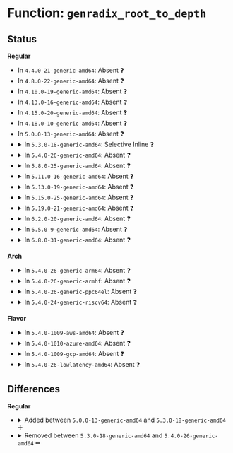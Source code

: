 # Function: <code>genradix_root_to_depth</code>

## Status
<b>Regular</b>
<ul>
<li>
In <code>4.4.0-21-generic-amd64</code>: Absent ❓
</li>
<li>
In <code>4.8.0-22-generic-amd64</code>: Absent ❓
</li>
<li>
In <code>4.10.0-19-generic-amd64</code>: Absent ❓
</li>
<li>
In <code>4.13.0-16-generic-amd64</code>: Absent ❓
</li>
<li>
In <code>4.15.0-20-generic-amd64</code>: Absent ❓
</li>
<li>
In <code>4.18.0-10-generic-amd64</code>: Absent ❓
</li>
<li>
In <code>5.0.0-13-generic-amd64</code>: Absent ❓
</li>
<li>
<details>
<summary>In <code>5.3.0-18-generic-amd64</code>: Selective Inline ❓</summary>

```c
unsigned int genradix_root_to_depth(struct genradix_root * r)
```

```json
{
  "name": "genradix_root_to_depth",
  "collision_type": "Unique Global",
  "inline_type": "Selective",
  "funcs": [
    {
      "addr": 18446744071584147100,
      "name": "genradix_root_to_depth",
      "external": true,
      "loc": "lib/generic-radix-tree.c:39",
      "file": "lib/generic-radix-tree.c",
      "inline": "not declared, inlined",
      "caller_inline": [
        "lib/generic-radix-tree.c:__genradix_free",
        "lib/generic-radix-tree.c:__genradix_iter_peek",
        "lib/generic-radix-tree.c:__genradix_ptr_alloc",
        "lib/generic-radix-tree.c:__genradix_ptr"
      ],
      "caller_func": []
    }
  ],
  "symbols": [
    {
      "addr": 18446744071584147664,
      "name": "genradix_root_to_depth",
      "section": ".text",
      "bind": "STB_GLOBAL",
      "size": 6
    }
  ]
}
```
</details>
</li>
<li>
<details>
<summary>In <code>5.4.0-26-generic-amd64</code>: Absent ❓</summary>

```json
{
  "name": "genradix_root_to_depth",
  "collision_type": "Unique Static",
  "inline_type": "Full",
  "funcs": [
    {
      "addr": 18446744071584270300,
      "name": "genradix_root_to_depth",
      "external": false,
      "loc": "lib/generic-radix-tree.c:40",
      "file": "lib/generic-radix-tree.c",
      "inline": "declared, inlined",
      "caller_inline": [
        "lib/generic-radix-tree.c:__genradix_free",
        "lib/generic-radix-tree.c:__genradix_iter_peek",
        "lib/generic-radix-tree.c:__genradix_ptr_alloc",
        "lib/generic-radix-tree.c:__genradix_ptr"
      ],
      "caller_func": []
    }
  ],
  "symbols": []
}
```
</details>
</li>
<li>
<details>
<summary>In <code>5.8.0-25-generic-amd64</code>: Absent ❓</summary>

```json
{
  "name": "genradix_root_to_depth",
  "collision_type": "Unique Static",
  "inline_type": "Full",
  "funcs": [
    {
      "addr": 18446744071584678924,
      "name": "genradix_root_to_depth",
      "external": false,
      "loc": "lib/generic-radix-tree.c:40",
      "file": "lib/generic-radix-tree.c",
      "inline": "declared, inlined",
      "caller_inline": [
        "lib/generic-radix-tree.c:__genradix_free",
        "lib/generic-radix-tree.c:__genradix_iter_peek",
        "lib/generic-radix-tree.c:__genradix_ptr_alloc",
        "lib/generic-radix-tree.c:__genradix_ptr"
      ],
      "caller_func": []
    }
  ],
  "symbols": []
}
```
</details>
</li>
<li>
<details>
<summary>In <code>5.11.0-16-generic-amd64</code>: Absent ❓</summary>

```json
{
  "name": "genradix_root_to_depth",
  "collision_type": "Unique Static",
  "inline_type": "Full",
  "funcs": [
    {
      "addr": 18446744071584796540,
      "name": "genradix_root_to_depth",
      "external": false,
      "loc": "lib/generic-radix-tree.c:40",
      "file": "lib/generic-radix-tree.c",
      "inline": "declared, inlined",
      "caller_inline": [
        "lib/generic-radix-tree.c:__genradix_free",
        "lib/generic-radix-tree.c:__genradix_iter_peek",
        "lib/generic-radix-tree.c:__genradix_ptr_alloc",
        "lib/generic-radix-tree.c:__genradix_ptr"
      ],
      "caller_func": []
    }
  ],
  "symbols": []
}
```
</details>
</li>
<li>
<details>
<summary>In <code>5.13.0-19-generic-amd64</code>: Absent ❓</summary>

```json
{
  "name": "genradix_root_to_depth",
  "collision_type": "Unique Static",
  "inline_type": "Full",
  "funcs": [
    {
      "addr": 18446744071584840689,
      "name": "genradix_root_to_depth",
      "external": false,
      "loc": "lib/generic-radix-tree.c:40",
      "file": "lib/generic-radix-tree.c",
      "inline": "declared, inlined",
      "caller_inline": [
        "lib/generic-radix-tree.c:__genradix_free",
        "lib/generic-radix-tree.c:__genradix_iter_peek",
        "lib/generic-radix-tree.c:__genradix_ptr_alloc",
        "lib/generic-radix-tree.c:__genradix_ptr"
      ],
      "caller_func": []
    }
  ],
  "symbols": []
}
```
</details>
</li>
<li>
<details>
<summary>In <code>5.15.0-25-generic-amd64</code>: Absent ❓</summary>

```json
{
  "name": "genradix_root_to_depth",
  "collision_type": "Unique Static",
  "inline_type": "Full",
  "funcs": [
    {
      "addr": 18446744071585260289,
      "name": "genradix_root_to_depth",
      "external": false,
      "loc": "lib/generic-radix-tree.c:40",
      "file": "lib/generic-radix-tree.c",
      "inline": "declared, inlined",
      "caller_inline": [
        "lib/generic-radix-tree.c:__genradix_free",
        "lib/generic-radix-tree.c:__genradix_iter_peek",
        "lib/generic-radix-tree.c:__genradix_ptr_alloc",
        "lib/generic-radix-tree.c:__genradix_ptr"
      ],
      "caller_func": []
    }
  ],
  "symbols": []
}
```
</details>
</li>
<li>
<details>
<summary>In <code>5.19.0-21-generic-amd64</code>: Absent ❓</summary>

```json
{
  "name": "genradix_root_to_depth",
  "collision_type": "Unique Static",
  "inline_type": "Full",
  "funcs": [
    {
      "addr": 18446744071586103153,
      "name": "genradix_root_to_depth",
      "external": false,
      "loc": "lib/generic-radix-tree.c:40",
      "file": "lib/generic-radix-tree.c",
      "inline": "declared, inlined",
      "caller_inline": [
        "lib/generic-radix-tree.c:__genradix_free",
        "lib/generic-radix-tree.c:__genradix_iter_peek",
        "lib/generic-radix-tree.c:__genradix_ptr_alloc",
        "lib/generic-radix-tree.c:__genradix_ptr"
      ],
      "caller_func": []
    }
  ],
  "symbols": []
}
```
</details>
</li>
<li>
<details>
<summary>In <code>6.2.0-20-generic-amd64</code>: Absent ❓</summary>

```json
{
  "name": "genradix_root_to_depth",
  "collision_type": "Unique Static",
  "inline_type": "Full",
  "funcs": [
    {
      "addr": 18446744071587088145,
      "name": "genradix_root_to_depth",
      "external": false,
      "loc": "lib/generic-radix-tree.c:40",
      "file": "lib/generic-radix-tree.c",
      "inline": "declared, inlined",
      "caller_inline": [
        "lib/generic-radix-tree.c:__genradix_free",
        "lib/generic-radix-tree.c:__genradix_iter_peek",
        "lib/generic-radix-tree.c:__genradix_ptr_alloc",
        "lib/generic-radix-tree.c:__genradix_ptr"
      ],
      "caller_func": []
    }
  ],
  "symbols": []
}
```
</details>
</li>
<li>
<details>
<summary>In <code>6.5.0-9-generic-amd64</code>: Absent ❓</summary>

```json
{
  "name": "genradix_root_to_depth",
  "collision_type": "Unique Static",
  "inline_type": "Full",
  "funcs": [
    {
      "addr": 18446744071587348003,
      "name": "genradix_root_to_depth",
      "external": false,
      "loc": "lib/generic-radix-tree.c:40",
      "file": "lib/generic-radix-tree.c",
      "inline": "declared, inlined",
      "caller_inline": [
        "lib/generic-radix-tree.c:__genradix_free",
        "lib/generic-radix-tree.c:__genradix_iter_peek",
        "lib/generic-radix-tree.c:__genradix_ptr_alloc",
        "lib/generic-radix-tree.c:__genradix_ptr"
      ],
      "caller_func": []
    }
  ],
  "symbols": []
}
```
</details>
</li>
<li>
<details>
<summary>In <code>6.8.0-31-generic-amd64</code>: Absent ❓</summary>

```json
{
  "name": "genradix_root_to_depth",
  "collision_type": "Unique Static",
  "inline_type": "Full",
  "funcs": [
    {
      "addr": 18446744071587632035,
      "name": "genradix_root_to_depth",
      "external": false,
      "loc": "lib/generic-radix-tree.c:41",
      "file": "lib/generic-radix-tree.c",
      "inline": "declared, inlined",
      "caller_inline": [
        "lib/generic-radix-tree.c:__genradix_free",
        "lib/generic-radix-tree.c:__genradix_iter_peek_prev",
        "lib/generic-radix-tree.c:__genradix_iter_peek",
        "lib/generic-radix-tree.c:__genradix_ptr_alloc",
        "lib/generic-radix-tree.c:__genradix_ptr"
      ],
      "caller_func": []
    }
  ],
  "symbols": []
}
```
</details>
</li>
</ul>
<b>Arch</b>
<ul>
<li>
<details>
<summary>In <code>5.4.0-26-generic-arm64</code>: Absent ❓</summary>

```json
{
  "name": "genradix_root_to_depth",
  "collision_type": "Unique Static",
  "inline_type": "Full",
  "funcs": [
    {
      "addr": 18446603336496153928,
      "name": "genradix_root_to_depth",
      "external": false,
      "loc": "lib/generic-radix-tree.c:40",
      "file": "lib/generic-radix-tree.c",
      "inline": "declared, inlined",
      "caller_inline": [
        "lib/generic-radix-tree.c:__genradix_free",
        "lib/generic-radix-tree.c:__genradix_iter_peek",
        "lib/generic-radix-tree.c:__genradix_ptr_alloc",
        "lib/generic-radix-tree.c:__genradix_ptr"
      ],
      "caller_func": []
    }
  ],
  "symbols": []
}
```
</details>
</li>
<li>
<details>
<summary>In <code>5.4.0-26-generic-armhf</code>: Absent ❓</summary>

```json
{
  "name": "genradix_root_to_depth",
  "collision_type": "Unique Static",
  "inline_type": "Full",
  "funcs": [
    {
      "addr": 3229474436,
      "name": "genradix_root_to_depth",
      "external": false,
      "loc": "lib/generic-radix-tree.c:40",
      "file": "lib/generic-radix-tree.c",
      "inline": "declared, inlined",
      "caller_inline": [
        "lib/generic-radix-tree.c:__genradix_free",
        "lib/generic-radix-tree.c:__genradix_iter_peek",
        "lib/generic-radix-tree.c:__genradix_ptr_alloc",
        "lib/generic-radix-tree.c:__genradix_ptr"
      ],
      "caller_func": []
    }
  ],
  "symbols": []
}
```
</details>
</li>
<li>
<details>
<summary>In <code>5.4.0-26-generic-ppc64el</code>: Absent ❓</summary>

```json
{
  "name": "genradix_root_to_depth",
  "collision_type": "Unique Static",
  "inline_type": "Full",
  "funcs": [
    {
      "addr": 13835058055290416352,
      "name": "genradix_root_to_depth",
      "external": false,
      "loc": "lib/generic-radix-tree.c:40",
      "file": "lib/generic-radix-tree.c",
      "inline": "declared, inlined",
      "caller_inline": [
        "lib/generic-radix-tree.c:__genradix_free",
        "lib/generic-radix-tree.c:__genradix_iter_peek",
        "lib/generic-radix-tree.c:__genradix_ptr_alloc",
        "lib/generic-radix-tree.c:__genradix_ptr"
      ],
      "caller_func": []
    }
  ],
  "symbols": []
}
```
</details>
</li>
<li>
<details>
<summary>In <code>5.4.0-24-generic-riscv64</code>: Absent ❓</summary>

```json
{
  "name": "genradix_root_to_depth",
  "collision_type": "Unique Static",
  "inline_type": "Full",
  "funcs": [
    {
      "addr": 18446743936275206762,
      "name": "genradix_root_to_depth",
      "external": false,
      "loc": "lib/generic-radix-tree.c:40",
      "file": "lib/generic-radix-tree.c",
      "inline": "declared, inlined",
      "caller_inline": [
        "lib/generic-radix-tree.c:__genradix_free",
        "lib/generic-radix-tree.c:__genradix_iter_peek",
        "lib/generic-radix-tree.c:__genradix_ptr_alloc",
        "lib/generic-radix-tree.c:__genradix_ptr"
      ],
      "caller_func": []
    }
  ],
  "symbols": []
}
```
</details>
</li>
</ul>
<b>Flavor</b>
<ul>
<li>
<details>
<summary>In <code>5.4.0-1009-aws-amd64</code>: Absent ❓</summary>

```json
{
  "name": "genradix_root_to_depth",
  "collision_type": "Unique Static",
  "inline_type": "Full",
  "funcs": [
    {
      "addr": 18446744071584239036,
      "name": "genradix_root_to_depth",
      "external": false,
      "loc": "lib/generic-radix-tree.c:40",
      "file": "lib/generic-radix-tree.c",
      "inline": "declared, inlined",
      "caller_inline": [
        "lib/generic-radix-tree.c:__genradix_free",
        "lib/generic-radix-tree.c:__genradix_iter_peek",
        "lib/generic-radix-tree.c:__genradix_ptr_alloc",
        "lib/generic-radix-tree.c:__genradix_ptr"
      ],
      "caller_func": []
    }
  ],
  "symbols": []
}
```
</details>
</li>
<li>
<details>
<summary>In <code>5.4.0-1010-azure-amd64</code>: Absent ❓</summary>

```json
{
  "name": "genradix_root_to_depth",
  "collision_type": "Unique Static",
  "inline_type": "Full",
  "funcs": [
    {
      "addr": 18446744071584174236,
      "name": "genradix_root_to_depth",
      "external": false,
      "loc": "lib/generic-radix-tree.c:40",
      "file": "lib/generic-radix-tree.c",
      "inline": "declared, inlined",
      "caller_inline": [
        "lib/generic-radix-tree.c:__genradix_free",
        "lib/generic-radix-tree.c:__genradix_iter_peek",
        "lib/generic-radix-tree.c:__genradix_ptr_alloc",
        "lib/generic-radix-tree.c:__genradix_ptr"
      ],
      "caller_func": []
    }
  ],
  "symbols": []
}
```
</details>
</li>
<li>
<details>
<summary>In <code>5.4.0-1009-gcp-amd64</code>: Absent ❓</summary>

```json
{
  "name": "genradix_root_to_depth",
  "collision_type": "Unique Static",
  "inline_type": "Full",
  "funcs": [
    {
      "addr": 18446744071584222796,
      "name": "genradix_root_to_depth",
      "external": false,
      "loc": "lib/generic-radix-tree.c:40",
      "file": "lib/generic-radix-tree.c",
      "inline": "declared, inlined",
      "caller_inline": [
        "lib/generic-radix-tree.c:__genradix_free",
        "lib/generic-radix-tree.c:__genradix_iter_peek",
        "lib/generic-radix-tree.c:__genradix_ptr_alloc",
        "lib/generic-radix-tree.c:__genradix_ptr"
      ],
      "caller_func": []
    }
  ],
  "symbols": []
}
```
</details>
</li>
<li>
<details>
<summary>In <code>5.4.0-26-lowlatency-amd64</code>: Absent ❓</summary>

```json
{
  "name": "genradix_root_to_depth",
  "collision_type": "Unique Static",
  "inline_type": "Full",
  "funcs": [
    {
      "addr": 18446744071584327628,
      "name": "genradix_root_to_depth",
      "external": false,
      "loc": "lib/generic-radix-tree.c:40",
      "file": "lib/generic-radix-tree.c",
      "inline": "declared, inlined",
      "caller_inline": [
        "lib/generic-radix-tree.c:__genradix_free",
        "lib/generic-radix-tree.c:__genradix_iter_peek",
        "lib/generic-radix-tree.c:__genradix_ptr_alloc",
        "lib/generic-radix-tree.c:__genradix_ptr"
      ],
      "caller_func": []
    }
  ],
  "symbols": []
}
```
</details>
</li>
</ul>

## Differences
<b>Regular</b>
<ul>
<li>
<details>
<summary>Added between <code>5.0.0-13-generic-amd64</code> and <code>5.3.0-18-generic-amd64</code> ➕</summary>

```c
unsigned int genradix_root_to_depth(struct genradix_root * r)
```
</details>
</li>
<li>
<details>
<summary>Removed between <code>5.3.0-18-generic-amd64</code> and <code>5.4.0-26-generic-amd64</code> ➖</summary>

```c
unsigned int genradix_root_to_depth(struct genradix_root * r)
```
</details>
</li>
</ul>
